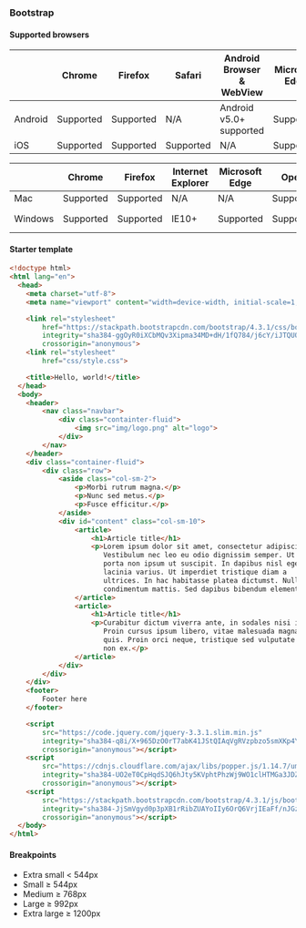 ### Bootstrap

#### Supported browsers

|	        | Chrome	| Firefox	| Safari	| Android Browser & WebView	| Microsoft Edge
|-----------|-----------|-----------|-----------|---------------------------|---------------
|Android	| Supported	| Supported	| N/A	    | Android v5.0+ supported	| Supported
|iOS	    | Supported	| Supported	| Supported	| N/A	                    | Supported     

|	      | Chrome	  | Firefox	  | Internet Explorer | Microsoft Edge | Opera	   | Safari
|---------|-----------|-----------|-------------------|----------------|-----------|-------
| Mac	  | Supported |	Supported |	N/A	              | N/A            | Supported | Supported
| Windows |	Supported |	Supported |	IE10+	          | Supported      | Supported | Not supported

#### Starter template

```html
<!doctype html>
<html lang="en">
  <head>
    <meta charset="utf-8">
    <meta name="viewport" content="width=device-width, initial-scale=1, shrink-to-fit=no">

    <link rel="stylesheet" 
        href="https://stackpath.bootstrapcdn.com/bootstrap/4.3.1/css/bootstrap.min.css" 
        integrity="sha384-ggOyR0iXCbMQv3Xipma34MD+dH/1fQ784/j6cY/iJTQUOhcWr7x9JvoRxT2MZw1T" 
        crossorigin="anonymous">
    <link rel="stylesheet"
        href="css/style.css"> 

    <title>Hello, world!</title>
  </head>
  <body>
    <header>
        <nav class="navbar">
            <div class="containter-fluid">
                <img src="img/logo.png" alt="logo">
            </div>
        </nav>
    </header>
    <div class="container-fluid">
        <div class="row">
            <aside class="col-sm-2">
                <p>Morbi rutrum magna.</p>
                <p>Nunc sed metus.</p>
                <p>Fusce efficitur.</p>
            </aside>
            <div id="content" class="col-sm-10">
                <article>
                    <h1>Article title</h1>
                    <p>Lorem ipsum dolor sit amet, consectetur adipiscing elit. 
                       Vestibulum nec leo eu odio dignissim semper. Ut
                       porta non ipsum ut suscipit. In dapibus nisl eget quam 
                       lacinia varius. Ut imperdiet tristique diam a
                       ultrices. In hac habitasse platea dictumst. Nullam tempor 
                       condimentum mattis. Sed dapibus bibendum elementum.</p>
                </article>
                <article>
                    <h1>Article title</h1>
                    <p>Curabitur dictum viverra ante, in sodales nisi imperdiet ut. 
                       Proin cursus ipsum libero, vitae malesuada magna tincidunt 
                       quis. Proin orci neque, tristique sed vulputate eu, feugiat 
                       non ex.</p>
                </article>
            </div>        
        </div>
    </div>
    <footer>
        Footer here
    </footer>

    <script 
        src="https://code.jquery.com/jquery-3.3.1.slim.min.js" 
        integrity="sha384-q8i/X+965DzO0rT7abK41JStQIAqVgRVzpbzo5smXKp4YfRvH+8abtTE1Pi6jizo" 
        crossorigin="anonymous"></script>
    <script 
        src="https://cdnjs.cloudflare.com/ajax/libs/popper.js/1.14.7/umd/popper.min.js" 
        integrity="sha384-UO2eT0CpHqdSJQ6hJty5KVphtPhzWj9WO1clHTMGa3JDZwrnQq4sF86dIHNDz0W1" 
        crossorigin="anonymous"></script>
    <script 
        src="https://stackpath.bootstrapcdn.com/bootstrap/4.3.1/js/bootstrap.min.js" 
        integrity="sha384-JjSmVgyd0p3pXB1rRibZUAYoIIy6OrQ6VrjIEaFf/nJGzIxFDsf4x0xIM+B07jRM" 
        crossorigin="anonymous"></script>
  </body>
</html>
```

#### Breakpoints

* Extra small < 544px
* Small ≥ 544px
* Medium ≥ 768px
* Large ≥ 992px
* Extra large ≥ 1200px